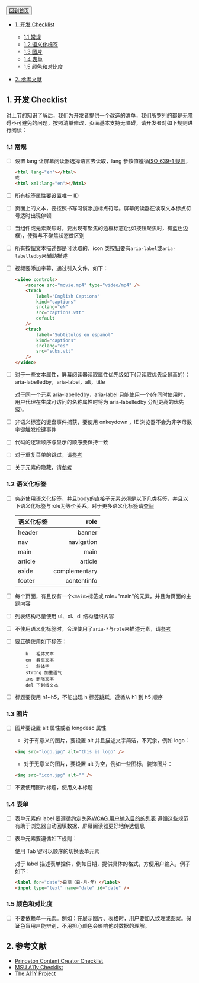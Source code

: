 <button>[回到首页](../index.md)</button>

<!-- TOC -->

-   [1. 开发 Checklist](#1-开发-Checklist)

    -   [1.1 常规](#11-常规)
    -   [1.2 语义化标签](#12-语义化标签)
    -   [1.3 图片](#13-图片)
    -   [1.4 表单](#14-表单)
    -   [1.5 颜色和对比度](#15-颜色和对比度)

-   [2. 参考文献](#2-参考文献)

## 1. 开发 Checklist 

对上节的知识了解后，我们为开发者提供一个改造的清单，我们所罗列的都是无障碍不可避免的问题，按照清单修改，页面基本支持无障碍，请开发者对如下规则进行阅读：

### 1.1 常规

-   [ ] 设置 lang 让屏幕阅读器选择语言去读取，lang 参数值遵循[ISO_639-1 规则](https://en.wikipedia.org/wiki/ISO_639-1)，

    ```html
    <html lang="en"></html>
    或
    <html xml:lang="en"></html>
    ```

-   [ ] 所有标签属性要设置唯一 ID

-   [ ] 页面上的文本，要按照书写习惯添加标点符号。屏幕阅读器在读取文本标点符号适时出现停顿

-   [ ] 当组件或元素聚焦时，要出现有聚焦的边框标志(比如按钮聚焦时，有蓝色边框)，使得与不聚焦状态做区别

-   [ ] 所有按钮文本描述都是可读取的，icon 类按钮要有`aria-label`或`aria-labelledby`来辅助描述

-   [ ] 视频要添加字幕，通过引入文件，如下：

    ```html
    <video controls>
        <source src="movie.mp4" type="video/mp4" />
        <track
            label="English Captions"
            kind="captions"
            srclang="eN"
            src="captions.vtt"
            default
        />
        <track
            label="Subtitulos en español"
            kind="captions"
            srclang="es"
            src="subs.vtt"
        />
    </video>
    ```

-   [ ] 对于一些文本属性，屏幕阅读器读取属性优先级如下(只读取优先级最高的)：aria-labelledby，aria-label，alt，title

    对于同一个元素 aria-labelledby，aria-label 只能使用一个(在同时使用时，用户代理在生成可访问的名称属性时将为 aria-labelledby 分配更高的优先级)。

-   [ ] 非语义标签的键盘事件捕获，要使用 onkeydown ，IE 浏览器不会为非字母数字键触发按键事件

-   [ ] 代码的逻辑顺序与显示的顺序要保持一致

-   [ ] 对于重复菜单的跳过，请[参考](../content-creation-link/page1.md)

-   [ ] 关于元素的隐藏，请[参考](./content-creation-link/page2.md)

### 1.2 语义化标签

-   [ ] 务必使用语义化标签，并且body的直接子元素必须是以下几类标签，并且以下语义化标签与role为等价关系。对于更多语义化标签请[查阅](https://developer.mozilla.org/en-US/docs/Web/HTML/Element)


    | 语义化标签 | role | 
    | :------| ------: | 
    | header | banner | 
    | nav | navigation |
    | main | main |
    | article | article |
    | aside | complementary |
    | footer | contentinfo |

-   [ ] 每个页面，有且仅有一个`<main>`标签或 role="main"的元素，并且为页面的主题内容

-   [ ] 列表结构尽量使用 ul、ol、dl 结构组织内容

-   [ ] 不使用语义化标签时，合理使用了`aria-*`与`role`来描述元素，请[参考](../part1/WAI-ARIA.md)

-   [ ] 要正确使用如下标签：

    ```
        b	粗体文本
        em	着重文本
        i	斜体字
        strong 加重语气
        ins	删除文本
        del	下划线文本
    ```

-   [ ] 标题要使用 h1~h5，不能出现 h 标签跳跃，遵循从 h1 到 h5 顺序

### 1.3 图片

-   [ ] 图片要设置 alt 属性或者 longdesc 属性

    -   对于有意义的图片，要设置 alt 并且描述文字简洁，不冗余，例如 logo：

    ```html
    <img src="logo.jpg" alt="this is logo" />
    ```

    -   对于无意义的图片，要设置 alt 为空，例如一些图标，装饰图片：

    ```html
    <img src="icon.jpg" alt="" />
    ```

-   [ ] 不要使用图片标题，使用文本标题

### 1.4 表单

-   [ ] 表单元素的 label 要遵循约定关系[WCAG 用户输入目的的列表](https://w3c.github.io/WCAG21-zh/index.html#input-purposes)
        遵循这些规范有助于浏览器自动回填数据、屏幕阅读器更好地传达信息

-   [ ] 表单元素要遵循如下规则：

    使用 Tab 键可以顺序的切换表单元素

    对于 label 描述表单控件，例如日期，提供具体的格式，方便用户输入，例子如下：
    ```html
    <label for="date">日期（日-月-年）</label>
    <input type="text" name="date" id="date" />
    ```

### 1.5 颜色和对比度

-   [ ] 不要依赖单一元素。例如：在展示图片、表格时，用户要加入纹理或图案。保证色盲用户能辨别，不用担心颜色会影响他对数据的理解。

## 2. 参考文献

-   [Princeton Content Creator Checklist](https://ux.princeton.edu/accessibility/accessibility-checklist)
-   [MSU A11y Checklist](https://webaccess.msu.edu/Help_and_Resources/checklist.html)
-   [The A11Y Project](https://a11yproject.com/)
